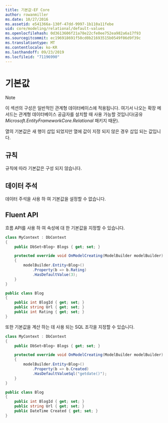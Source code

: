 ```yaml
---
title: 기본값-EF Core
author: rowanmiller
ms.date: 10/27/2016
ms.assetid: e541366a-130f-47dd-9997-1b110a11febe
uid: core/modeling/relational/default-values
ms.openlocfilehash: 0d3613606f21a78e22cfe0ee752ea982a6a17f93
ms.sourcegitcommit: ec196918691f50cd0b21693515b0549f06d9f39c
ms.translationtype: MT
ms.contentlocale: ko-KR
ms.lasthandoff: 09/23/2019
ms.locfileid: "71196990"
---
```

# <a name="default-values"></a>기본값

> [!NOTE]  
> 이 섹션의 구성은 일반적인 관계형 데이터베이스에 적용됩니다. 여기서 나오는 확장 메서드는 관계형 데이터베이스 공급자를 설치할 때 사용 가능할 것입니다(공유 *Microsoft.EntityFrameworkCore.Relational* 패키지 때문).

열의 기본값은 새 행이 삽입 되었지만 열에 값이 지정 되지 않은 경우 삽입 되는 값입니다.

## <a name="conventions"></a>규칙

규칙에 따라 기본값은 구성 되지 않습니다.

## <a name="data-annotations"></a>데이터 주석

데이터 주석을 사용 하 여 기본값을 설정할 수 없습니다.

## <a name="fluent-api"></a>Fluent API

흐름 API를 사용 하 여 속성에 대 한 기본값을 지정할 수 있습니다.

<!-- [!code-csharp[Main](samples/core/relational/Modeling/FluentAPI/Relational/DefaultValue.cs?highlight=9)] -->
``` csharp
class MyContext : DbContext
{
    public DbSet<Blog> Blogs { get; set; }

    protected override void OnModelCreating(ModelBuilder modelBuilder)
    {
        modelBuilder.Entity<Blog>()
            .Property(b => b.Rating)
            .HasDefaultValue(3);
    }
}

public class Blog
{
    public int BlogId { get; set; }
    public string Url { get; set; }
    public int Rating { get; set; }
}
```

또한 기본값을 계산 하는 데 사용 되는 SQL 조각을 지정할 수 있습니다.

<!-- [!code-csharp[Main](samples/core/relational/Modeling/FluentAPI/Relational/DefaultValueSql.cs?highlight=9)] -->
``` csharp
class MyContext : DbContext
{
    public DbSet<Blog> Blogs { get; set; }

    protected override void OnModelCreating(ModelBuilder modelBuilder)
    {
        modelBuilder.Entity<Blog>()
            .Property(b => b.Created)
            .HasDefaultValueSql("getdate()");
    }
}

public class Blog
{
    public int BlogId { get; set; }
    public string Url { get; set; }
    public DateTime Created { get; set; }
}
```

